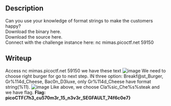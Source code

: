 ## Description
  Can you use your knowledge of format strings to make the customers happy?  
  Download the binary here.  
  Download the source here.  
  Connect with the challenge instance here:
  nc mimas.picoctf.net 59150
  

## Writeup
  Access nc mimas.picoctf.net 59150 we have these text 
  ![image](https://github.com/user-attachments/assets/22bc53e3-ea37-4bda-87f6-3e912cffe631)
  We need to choose right burger for go to next step.
  IN three option: Breakf@st_Burger, Gr%114d_Cheese, Bac0n_D3luxe, only Gr%114d_Cheese have format string(%11).
  ![image](https://github.com/user-attachments/assets/e49e8e1d-ee06-43e2-8197-fb255b6e3061)
  Like above, we choose Cla%sic_Che%s%steak and we have flag.
  **Flag: picoCTF{7h3_cu570m3r_15_n3v3r_SEGFAULT_74f6c0e7}**
  
